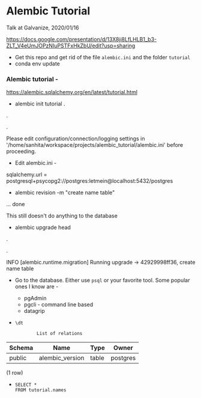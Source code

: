 # Alembic Tutorial
Talk at Galvanize, 2020/01/16

https://docs.google.com/presentation/d/13X8ji8LfLHLB1_b3-ZLT_V4eUmJOPzNIuPSTFxHkZbU/edit?usp=sharing

* Get this repo and get rid of the file `alembic.ini` and the folder `tutorial`
* conda env update


### Alembic tutorial -
https://alembic.sqlalchemy.org/en/latest/tutorial.html

* alembic init tutorial
.

.

.

  Please edit configuration/connection/logging settings in '/home/sanhita/workspace/projects/alembic_tutorial/alembic.ini' before
  proceeding.

* Edit alembic.ini -

sqlalchemy.url = postgresql+psycopg2://postgres:letmein@localhost:5432/postgres

* alembic revision -m "create name table"

...  done

  This still doesn't do anything to the database

* alembic upgrade head

.

.

INFO  [alembic.runtime.migration] Running upgrade  -> 42929998ff36, create name table

* Go to the database. Either use `psql` or your favorite tool. Some popular ones I know are -
  * pgAdmin
  * pgcli - command line based
  * datagrip

* `\dt`

              List of relations
| Schema |      Name       | Type  |  Owner   |
|--------|-----------------|-------|----------|
| public | alembic_version | table | postgres|
(1 row)

* ```
  SELECT *
  FROM tutorial.names
  ```
